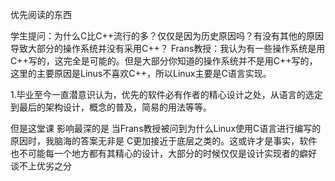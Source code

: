 优先阅读的东西

学生提问：为什么C比C++流行的多？仅仅是因为历史原因吗？有没有其他的原因导致大部分的操作系统并没有采用C++？
Frans教授：我认为有一些操作系统是用C++写的，这完全是可能的。但是大部分你知道的操作系统并不是用C++写的，这里的主要原因是Linus不喜欢C++，所以Linux主要是C语言实现。

1.毕业至今一直潜意识认为，优先的软件必有作者的精心设计之处，从语言的选定到最后的架构设计，概念的普及，简易的用法等等。

但是这堂课 影响最深的是 当Frans教授被问到为什么Linux使用C语言进行编写的原因时，我脑海的答案无非是 C更加接近于底层之类的。这或许才是事实，软件也不可能每一个地方都有其精心的设计，大部分的时候仅仅是设计实现者的癖好 谈不上优劣之分
